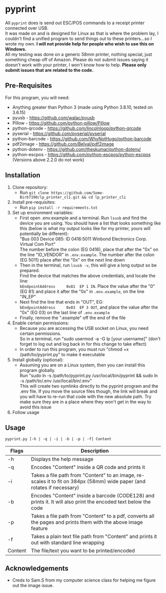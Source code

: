 # pyprint
All `pyprint` does is send out ESC/POS commands to a receipt printer connected over USB.  
It was made on and is designed for Linux as that is where the problem lay, I couldn't find a unified program to send things out to these printers...so I wrote my own. **I will not provide help for people who wish to use this on Windows.**  
All my testing was done on a generic 58mm printer, nothing special, just something cheap off of Amazon. Please do not submit issues saying it doesn't work with your printer, I won't know how to help. **Please only submit issues that are related to the code.**  
  
## Pre-Requisites  
For this program, you will need:  
- Anything greater than Python 3 (made using Python 3.8.10, tested on 3.6.15)
- pyusb - https://github.com/walac/pyusb  
- Pillow - https://github.com/python-pillow/Pillow  
- python-qrcode - https://github.com/lincolnloop/python-qrcode  
- pyserial - https://github.com/pyserial/pyserial  
- python-barcode - https://github.com/WhyNotHugo/python-barcode  
- pdf2image - https://github.com/Belval/pdf2image  
- python-dotenv - https://github.com/theskumar/python-dotenv/  
- python-escpos - https://github.com/python-escpos/python-escpos (Versions above 2.2.0 do not work)  
  
## Installation  
1. Clone repository:  
    - Run `git clone https://github.com/Some-Birb7190/lp_printer_cli.git && cd lp_printer_cli`  
2. Install pre-requisites:  
    - Run `pip install -r requirements.txt`  
3. Set up environment variables:
    - First open .env.example and a terminal. Run `lsusb` and find the device you are using. You should have a list that looks something like this (below is what my output looks like for my printer, yours will potentially be different):  
    "Bus 003 Device 085: ID 0416:5011 Winbond Electronics Corp. Virtual Com Port"  
    The number before the colon (EG 0416), place that after the "0x" on the line "ID_VENDOR" in `.env.example`. The number after the colon (EG 5011) place after the "0x" on the next line down  
    - Then in the terminal, run `lsusb -v`, this will give a long output so be prepared.  
    Find the device that matches the above credentials, and locate the line:  
    `bEndpointAddress     0x81  EP 1 IN`. Place the value after the "0" (EG 81) and place it after the "0x" in `.env.example`, on the line "IN_EP"  
    - Next find the line that ends in "OUT", EG:  
    `bEndpointAddress     0x03  EP 3 OUT`, and place the value after the "0x" (EG 03) on the last line of `.env.example`  
    - Finally, remove the ".example" off the end of the file
4. Enable certain permissions:  
    - Because you are accessing the USB socket on Linux, you need certain permissions.  
    So in a terminal, run "sudo usermod -a -G lp [your username]" (don't forget to log out and log back in for this change to take effect)  
    - In order to run this program, you must run "chmod +x /path/to/pyprint.py" to make it executable  
5. Install globally (optional):  
    - Assuming you are on a Linux system, then you can install this program globally.  
    Run "sudo ln -s /path/to/pyprint.py /usr/local/bin/pyprint && sudo ln -s /path/to/.env /usr/local/bin/.env"  
    This will create two symlinks directly to the pyprint program and the .env file. If you move the source files though, the link will break and you will have to re-run that code with the new absolute path. Try make sure they are in a place where they won't get in the way to avoid this issue  
6. Follow usage  

## Usage  
`pyprint.py [-h | -q | -i | -b | -p | -f] Content`
  
| Flags | Description                                                                                                             |  
|-------|-------------------------------------------------------------------------------------------------------------------------|  
| -h    | Displays the help message                                                                                               |  
| -q    | Encodes "Content" inside a QR code and prints it                                                                        |  
| -i    | Takes a file path from "Content" to an image, re-scales it to fit on 384px (58mm) wide paper (and rotates if necessary) |  
| -b    | Encodes "Content" inside a barcode (CODE128) and prints it. It will also print the encoded text below the code          |  
| -p    | Takes a file path from "Content" to a pdf, converts all the pages and prints them with the above image feature          |  
| -f    | Takes a plain text file path from "Content" and prints it out with standard line wrapping                               |  
|Content| The file/text you want to be printed/encoded                                                                            |  
  
## Acknowledgements  
- Creds to Sam.S from my computer science class for helping me figure out the image issue.  
